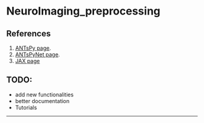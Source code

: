 # NeuroImaging_preprocessing

## References
1. [ANTsPy page](https://github.com/ANTsX/ANTsPy).
2. [ANTsPyNet page](https://github.com/ANTsX/ANTsPyNet).
3. [JAX page](https://github.com/google/jax)

## TODO:
- add new functionalities
- better documentation
- Tutorials
---